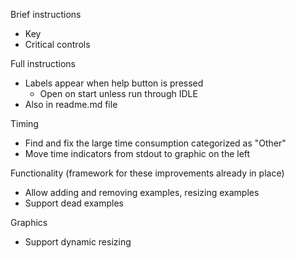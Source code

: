 Brief instructions

- Key
- Critical controls

Full instructions

- Labels appear when help button is pressed
  - Open on start unless run through IDLE
- Also in readme.md file

Timing

- Find and fix the large time consumption categorized as "Other"
- Move time indicators from stdout to graphic on the left

Functionality (framework for these improvements already in place)

- Allow adding and removing examples, resizing examples
- Support dead examples

Graphics

- Support dynamic resizing